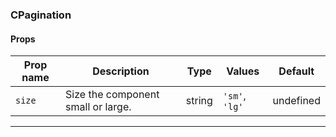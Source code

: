 ### CPagination

#### Props

| Prop name         | Description                        | Type   | Values         | Default   |
| ----------------- | ---------------------------------- | ------ | -------------- | --------- |
| <code>size</code> | Size the component small or large. | string | `'sm'`, `'lg'` | undefined |

---
